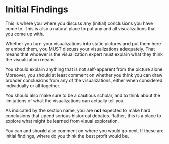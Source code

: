 # Initial Findings

This is where you where you discuss any (initial) conclusions you have come to. This is also a natural place to put any and all visualizations that you come up with.

Whether you turn your visualizations into static pictures and put them here or embed them, you MUST discuss your visualizations adequately. That means that whoever is the visualization expert must explain what they think the visualization means.

You should explain anything that is not self-apparent from the picture alone. Moreover, you should at least comment on whether you think you can draw broader conclusions from any of the visualizations, either when considered individually or all together.

You should also make sure to be a cautious scholar, and to think about the limitations of what the visualizations can actually tell you.

As indicated by the section name, you are **not** expected to make hard conclusions that upend serious historical debates. Rather, this is a place to explore what might be learned from visual exploration.

You can and should also comment on where you would go next. If these are initial findings, where do you think the best profit would be.
